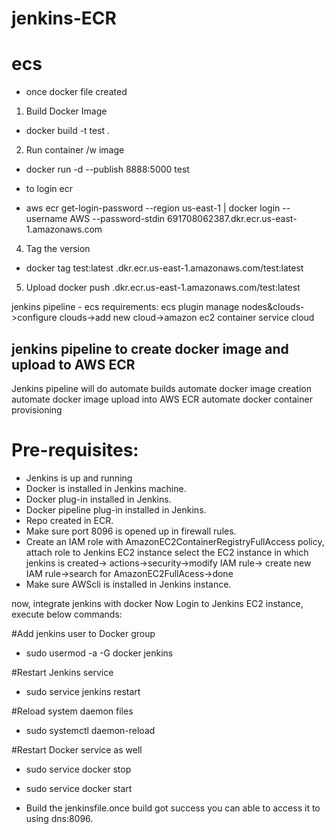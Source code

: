 # jenkins-ECR
# ecs

- once docker file created
1. Build Docker Image
- docker build -t test .

2. Run container /w image
- docker run -d --publish 8888:5000 test

- to login ecr
- aws ecr get-login-password --region us-east-1 | docker login --username AWS --password-stdin 691708062387.dkr.ecr.us-east-1.amazonaws.com
4. Tag the version
- docker tag test:latest <AccID>.dkr.ecr.us-east-1.amazonaws.com/test:latest
5. Upload
docker push <AccID>.dkr.ecr.us-east-1.amazonaws.com/test:latest

jenkins pipeline - ecs
requirements:
ecs plugin
manage nodes&clouds->configure clouds->add new cloud->amazon ec2 container service cloud



## jenkins pipeline to create docker image and upload to AWS ECR


 
Jenkins pipeline will do
automate builds
automate docker image creation
automate docker image upload into AWS ECR
automate docker container provisioning

# Pre-requisites:
- Jenkins is up and running
- Docker is installed in Jenkins machine.
- Docker plug-in installed in Jenkins.
- Docker pipeline plug-in installed in Jenkins.
- Repo created in ECR.
- Make sure port 8096 is opened up in firewall rules. 
- Create an IAM role with AmazonEC2ContainerRegistryFullAccess policy, attach role to Jenkins EC2 instance
select the EC2 instance in which jenkins is created-> actions->security->modify IAM rule-> create new IAM rule->search for AmazonEC2FullAcess->done
-  Make sure AWScli is installed in Jenkins instance.
 
now, integrate jenkins with docker
Now Login to Jenkins EC2 instance, execute below commands:

#Add jenkins user to Docker group
- sudo usermod -a -G docker jenkins

#Restart Jenkins service
- sudo service jenkins restart

#Reload system daemon files
- sudo systemctl daemon-reload

#Restart Docker service as well

- sudo service docker stop
- sudo service docker start

- Build the jenkinsfile.once build got success you can able to access it to using dns:8096.
